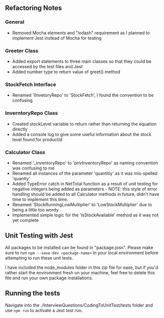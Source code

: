 ## Refactoring Notes

### General
- Removed Mocha elements and "lodash" requirement as I planned to implement Jest instead of Mocha for testing

### Greeter Class
- Added export statements to three main classes so that they could be accessed by the test files and Jest
- Added number type to return value of greet() method

### StockFetch Interface
- Renamed 'IInvetoryRepo' to 'StockFetch', I found the convention to be confusing

### InverntoryRepo Class
- Created stockLevel variable to return rather than returning the equation directly
- Added a console log to give some useful information about the stock level found for productId

### Calculator Class
- Renamed '_inventoryRepo' to 'privInventoryRepo' as naming convention was confusing to me
- Renamed all instances of the parameter 'quantitiy' as it was mis-spelled 'quanity'
- Added TypeError catch in NetTotal function as a result of unit testing for negative integers being added as parameters - NOTE: this style of error handling should be added to all Calculator methods in future, didn't have time to implement this time.
- Renamed 'StockRunningLowMultiplier' to 'LowStockMultiplier' due to being a little too wordy
- Implemented simple logic for the 'IsStockAvailable' method as it was not yet complete

## Unit Testing with Jest

All packages to be installed can be found in "package.josn". Please make sure to run `npm --save-dev <package-name>` in your local environment before attempting to run these unit tests.

I have included the node_modules folder in this zip file for ease, but if you'd rather start the environment fresh on your machine, feel free to delete this file and run your own package installations.



## Running the tests

Navigate into the ./InterviewQuestions/CodingToUnitTest/tests folder and use `npm run` to activate a Jest test run.